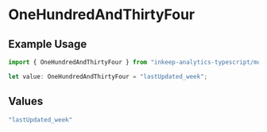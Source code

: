 # OneHundredAndThirtyFour

## Example Usage

```typescript
import { OneHundredAndThirtyFour } from "inkeep-analytics-typescript/models/operations";

let value: OneHundredAndThirtyFour = "lastUpdated_week";
```

## Values

```typescript
"lastUpdated_week"
```